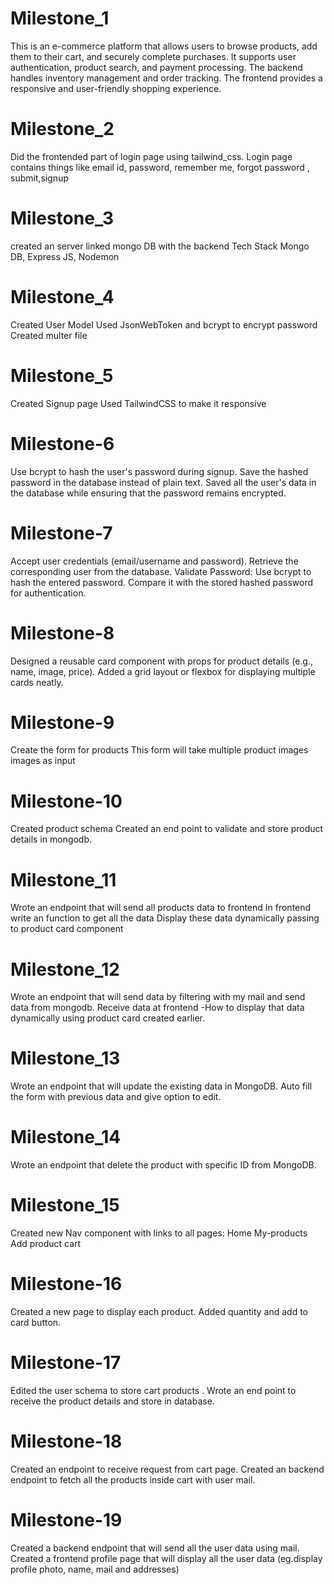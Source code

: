 # Milestone_1
This is an e-commerce platform that allows users to browse products, add them to their cart, and securely complete purchases.
It supports user authentication, product search, and payment processing. 
The backend handles inventory management and order tracking. 
The frontend provides a responsive and user-friendly shopping experience.
# Milestone_2
 Did the frontended part of login page using tailwind_css.
 Login page contains things like email id, password, remember me, forgot password , submit,signup
# Milestone_3
 created an server
 linked mongo DB with the backend Tech Stack
 Mongo DB, Express JS, Nodemon
 # Milestone_4
 Created User Model
 Used JsonWebToken and bcrypt to encrypt password
 Created multer file
 # Milestone_5
 Created Signup page
 Used TailwindCSS to make it responsive
 # Milestone-6
 Use bcrypt to hash the user's password during signup.
 Save the hashed password in the database instead of plain text.
 Saved all the user's data in the database while ensuring that the password remains encrypted.
 # Milestone-7
 Accept user credentials (email/username and password).
 Retrieve the corresponding user from the database.
 Validate Password:
 Use bcrypt to hash the entered password.
 Compare it with the stored hashed password for authentication.
 # Milestone-8
 Designed a reusable card component with props for product details (e.g., name, image, price).
 Added a grid layout or flexbox for displaying multiple cards neatly.
 # Milestone-9
 Create the form for products
 This form will take multiple product images images as input
 # Milestone-10
 Created product schema
 Created an end point to validate and store product details in mongodb.
 # Milestone_11
 Wrote an endpoint that will send all products data to frontend In frontend write an function to get all the data Display these data dynamically passing to product card component
 # Milestone_12
 Wrote an endpoint that will send data by filtering with my mail and send data from mongodb.
 Receive data at frontend -How to display that data dynamically using product card created earlier.
 # Milestone_13
 Wrote an endpoint that will update the existing data in MongoDB.
 Auto fill the form with previous data and give option to edit.
 # Milestone_14
 Wrote an endpoint that delete the product with specific ID from MongoDB.
 # Milestone_15
 Created new Nav component  with links to all pages:
    Home
    My-products
    Add product
    cart

 # Milestone-16
 Created a new page to display each product.
 Added quantity and add to card button. 
 # Milestone-17
 Edited the user schema to store cart products .
 Wrote an end point to receive the product details and store in database.
 # Milestone-18
 Created an endpoint to receive request from cart page.
 Created an backend endpoint to fetch all the products inside cart with user mail.
 # Milestone-19
 Created a backend endpoint that will send all the user data using mail.
 Created a frontend profile page that will display all the user data (eg.display profile photo, name, mail and addresses)
 